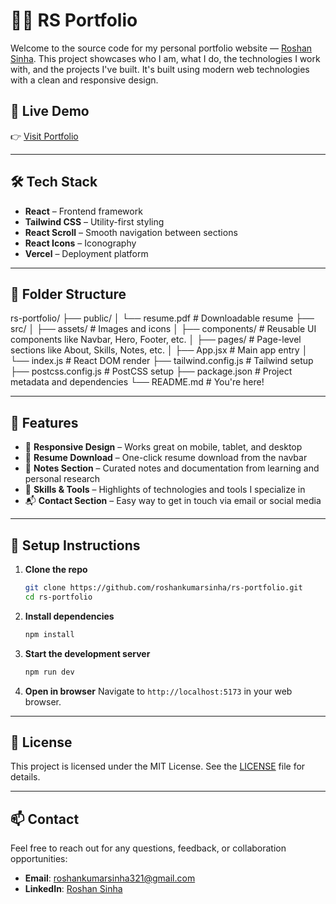 # 🧑‍💻 RS Portfolio

Welcome to the source code for my personal portfolio website — [Roshan Sinha](https://roshankumarsinha.netlify.app/). This project showcases who I am, what I do, the technologies I work with, and the projects I've built. It's built using modern web technologies with a clean and responsive design.

## 🚀 Live Demo

👉 [Visit Portfolio](https://roshankumarsinha.netlify.app/)

---

## 🛠️ Tech Stack

- **React** – Frontend framework
- **Tailwind CSS** – Utility-first styling
- **React Scroll** – Smooth navigation between sections
- **React Icons** – Iconography
- **Vercel** – Deployment platform

---

## 📁 Folder Structure

rs-portfolio/
├── public/
│ └── resume.pdf # Downloadable resume
├── src/
│ ├── assets/ # Images and icons
│ ├── components/ # Reusable UI components like Navbar, Hero, Footer, etc.
│ ├── pages/ # Page-level sections like About, Skills, Notes, etc.
│ ├── App.jsx # Main app entry
│ └── index.js # React DOM render
├── tailwind.config.js # Tailwind setup
├── postcss.config.js # PostCSS setup
├── package.json # Project metadata and dependencies
└── README.md # You're here!

---

## 📌 Features

- 🎯 **Responsive Design** – Works great on mobile, tablet, and desktop
- 💼 **Resume Download** – One-click resume download from the navbar
- 📝 **Notes Section** – Curated notes and documentation from learning and personal research
- 🧰 **Skills & Tools** – Highlights of technologies and tools I specialize in
- 📬 **Contact Section** – Easy way to get in touch via email or social media

---

## 🧪 Setup Instructions

1. **Clone the repo**
   ```bash
   git clone https://github.com/roshankumarsinha/rs-portfolio.git
   cd rs-portfolio
    ```

2. **Install dependencies**
   ```bash
   npm install


3. **Start the development server**
   ```bash
   npm run dev
    ```

4. **Open in browser**
    Navigate to `http://localhost:5173` in your web browser.

----

## 📄 License
This project is licensed under the MIT License. See the [LICENSE](LICENSE) file for details.

----
<!-- Write for contact -->
## 📫 Contact
Feel free to reach out for any questions, feedback, or collaboration opportunities:
- **Email**: [roshankumarsinha321@gmail.com](mailto:roshankumarsinha321@gmail.com)
- **LinkedIn**: [Roshan Sinha](https://www.linkedin.com/in/roshan-sinha-108510194/)
